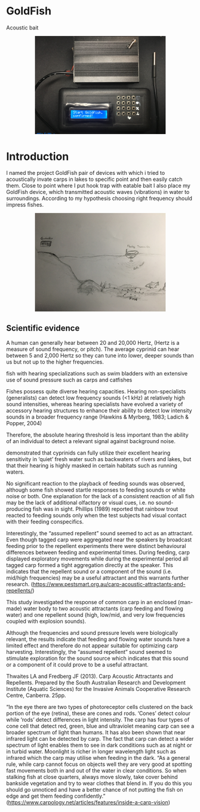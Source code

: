 # GoldFish
Acoustic bait

<p align="center">
<img src="https://github.com/Zahorack/Shared-projects/blob/master/GoldFish/Photodocumentation/IMG_5217.JPG" width="350" title="hover text">
</p>

# Introduction
I named the project GoldFish pair of devices with which i tried to acoustically invate carps in lakes to specific point and then easily catch them. Close to point where I put hook trap with eatable bait I also place my GoldFish device, which transmitted acoustic waves (vibrations) in water to surroundings. According to my hypothesis choosing right frequency should impress fishes.

<p align="center">
<img src="https://github.com/Zahorack/Shared-projects/blob/master/GoldFish/Photodocumentation/IMG_5221.JPG" width="350" title="hover text">
</p>


## Scientific evidence

A human can generally hear between 20 and 20,000 Hertz, (Hertz is a measure of sound frequency, or pitch). The average cyprinid can hear between 5 and 2,000 Hertz so they can tune into lower, deeper sounds than us but not up to the higher frequencies.




fish with hearing specializations such as swim bladders with an extensive
use of sound pressure such as carps and catfishes

Fishes possess quite diverse hearing
capacities. Hearing non-specialists (generalists) can detect low frequency
sounds (<1 kHz) at relatively high sound intensities, whereas hearing specialists
have evolved a variety of accessory hearing structures to enhance their ability
to detect low intensity sounds in a broader frequency range (Hawkins &
Myrberg, 1983; Ladich & Popper, 2004)


Therefore, the absolute hearing threshold is less important than the ability of an
individual to detect a relevant signal against background noise.

demonstrated that cyprinids can fully utilize their excellent hearing sensitivity
in ‘quiet’ fresh water such as backwaters of rivers and lakes, but that
their hearing is highly masked in certain habitats such as running waters.

No significant reaction to the playback of feeding sounds was observed, although
some fish showed startle responses to feeding sounds or white noise or
both. One explanation for the lack of a consistent reaction of all fish may be
the lack of additional olfactory or visual cues, i.e. no sound-producing fish was
in sight. Phillips (1989) reported that rainbow trout reacted to feeding sounds
only when the test subjects had visual contact with their feeding conspecifics.




Interestingly, the “assumed repellent” sound seemed to act as an attractant. Even though tagged carp were aggregated near the speakers by broadcast feeding prior to the repellent experiments there were distinct behavioural differences between feeding and experimental times. During feeding, carp displayed exploratory movements while during the experimental period all tagged carp formed a tight aggregation directly at the speaker. This indicates that the repellent sound or a component of the sound (i.e. mid/high frequencies) may be a useful attractant and this warrants further research.
(https://www.pestsmart.org.au/carp-acoustic-attractants-and-repellents/)

This study investigated the response of common carp in an enclosed (man-made) water body
to two acoustic attractants (carp feeding and flowing water) and one repellent sound (high,
low/mid, and very low frequencies coupled with explosion sounds). 

Although the frequencies
and sound pressure levels were biologically relevant, the results indicate that feeding and
flowing water sounds have a limited effect and therefore do not appear suitable for
optimizing carp harvesting. Interestingly, the “assumed repellent” sound seemed to stimulate
exploration for the sound source which indicates that this sound or a component of it could
prove to be a useful attractant.


Thwaites LA and Fredberg JF (2013). Carp Acoustic
Attractants and Repellents. Prepared by the South Australian Research and Development
Institute (Aquatic Sciences) for the Invasive Animals Cooperative Research Centre, Canberra.
25pp.





“In the eye there are two types of photoreceptor cells clustered on the back portion of the eye (retina), these are cones and rods. ‘Cones’ detect colour while ‘rods’ detect differences in light intensity. The carp has four types of cone cell that detect red, green, blue and ultraviolet meaning carp can see a broader spectrum of light than humans. It has also been shown that near infrared light can be detected by carp. The fact that carp can detect a wider spectrum of light enables them to see in dark conditions such as at night or in turbid water. Moonlight is richer in longer wavelength light such as infrared which the carp may utilise when feeding in the dark. “As a general rule, while carp cannot focus on objects well they are very good at spotting fast movements both in and out of the water in clear conditions. So when stalking fish at close quarters, always move slowly, take cover behind bankside vegetation and try to wear clothes that blend in. If you do this you should go unnoticed and have a better chance of not putting the fish on edge and get them feeding confidently.”
(https://www.carpology.net/articles/features/inside-a-carp-vision)
